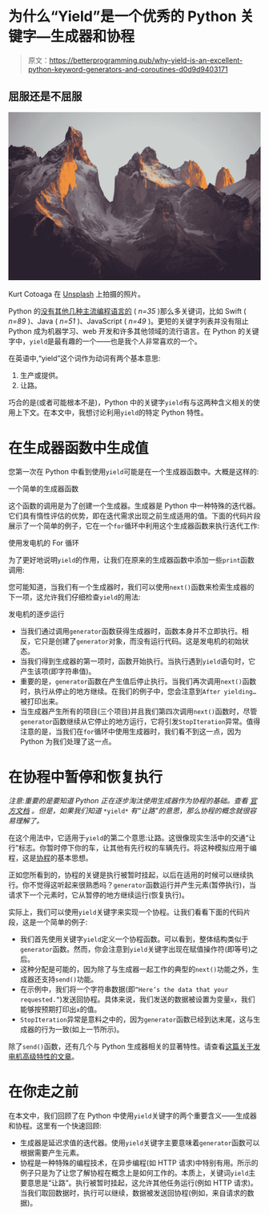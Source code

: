 # 为什么“Yield”是一个优秀的 Python 关键字—生成器和协程

> 原文：<https://betterprogramming.pub/why-yield-is-an-excellent-python-keyword-generators-and-coroutines-d0d9d9403171>

## 屈服还是不屈服

![](img/fc272fb8c732315b29791fcbf0418fa2.png)

Kurt Cotoaga 在 [Unsplash](https://unsplash.com?utm_source=medium&utm_medium=referral) 上拍摄的照片。

Python 的[没有其他几种主流编程语言的](https://github.com/leighmcculloch/keywords) ( *n=35* )那么多关键词，比如 Swift ( *n=89* )、Java ( *n=51* )、JavaScript ( *n=49* )。更短的关键字列表并没有阻止 Python 成为机器学习、web 开发和许多其他领域的流行语言。在 Python 的关键字中，`yield`是最有趣的一个——也是我个人非常喜欢的一个。

在英语中,“yield”这个词作为动词有两个基本意思:

1.  生产或提供。
2.  让路。

巧合的是(或者可能根本不是)，Python 中的关键字`yield`有与这两种含义相关的使用上下文。在本文中，我想讨论利用`yield`的特定 Python 特性。

# 在生成器函数中生成值

您第一次在 Python 中看到使用`yield`可能是在一个生成器函数中。大概是这样的:

一个简单的生成器函数

这个函数的调用是为了创建一个生成器。生成器是 Python 中一种特殊的迭代器。它们具有惰性评估的优势，即在迭代需求出现之前生成适用的值。下面的代码片段展示了一个简单的例子，它在一个`for`循环中利用这个生成器函数来执行迭代工作:

使用发电机的 For 循环

为了更好地说明`yield`的作用，让我们在原来的生成器函数中添加一些`print`函数调用:

您可能知道，当我们有一个生成器时，我们可以使用`next()`函数来检索生成器的下一项，这允许我们仔细检查`yield`的用法:

发电机的逐步运行

*   当我们通过调用`generator`函数获得生成器时，函数本身并不立即执行。相反，它只是创建了`generator`对象，而没有运行代码。这是发电机的初始状态。
*   当我们得到生成器的第一项时，函数开始执行。当执行遇到`yield`语句时，它产生该项(即字符串值)。
*   重要的是，`generator`函数在产生值后停止执行。当我们再次调用`next()`函数时，执行从停止的地方继续。在我们的例子中，您会注意到`After yielding…`被打印出来。
*   当生成器产生所有的项目(三个项目)并且我们第四次调用`next()`函数时，尽管`generator`函数继续从它停止的地方运行，它将引发`StopIteration`异常。值得注意的是，当我们在`for`循环中使用生成器时，我们看不到这一点，因为 Python 为我们处理了这一点。

# 在协程中暂停和恢复执行

*注意:重要的是要知道 Python 正在逐步淘汰使用生成器作为协程的基础。查看* [*官方文档*](https://docs.python.org/3/library/asyncio-task.html#generator-based-coroutines) *。但是，如果我们知道* `*yield*` *有“让路”的意思，那么协程的概念就很容易理解了。*

在这个用法中，它适用于`yield`的第二个意思:让路。这很像现实生活中的交通“让行”标志。你暂时停下你的车，让其他有先行权的车辆先行。将这种模拟应用于编程，这是[协程](https://en.wikipedia.org/wiki/Coroutine)的基本思想。

正如您所看到的，协程的关键是执行被暂时挂起，以后在适用的时候可以继续执行。你不觉得这听起来很熟悉吗？`generator`函数运行并产生元素(暂停执行)，当请求下一个元素时，它从暂停的地方继续运行(恢复执行)。

实际上，我们可以使用`yield`关键字来实现一个协程。让我们看看下面的代码片段，这是一个简单的例子:

*   我们首先使用关键字`yield`定义一个协程函数。可以看到，整体结构类似于`generator`函数。然而，你会注意到`yield`关键字出现在赋值操作符(即等号)之后。
*   这种分配是可能的，因为除了与生成器一起工作的典型的`next()`功能之外，生成器还支持`send()`功能。
*   在示例中，我们将一个字符串数据(即`“Here’s the data that your requested.”`)发送回协程。具体来说，我们发送的数据被设置为变量`x`，我们能够按预期打印出`x`的值。
*   `StopIteration`异常是意料之中的，因为`generator`函数已经到达末尾，这与生成器的行为一致(如上一节所示)。

除了`send()`函数，还有几个与 Python 生成器相关的显著特性。请查看[这篇关于发电机高级特性的文章](https://medium.com/better-programming/python-7-advanced-features-that-you-may-not-know-about-generators-574a65fd6e45)。

# 在你走之前

在本文中，我们回顾了在 Python 中使用`yield`关键字的两个重要含义——生成器和协程。这里有一个快速回顾:

*   生成器是延迟求值的迭代器。使用`yield`关键字主要意味着`generator`函数可以根据需要产生元素。
*   协程是一种特殊的编程技术，在异步编程(如 HTTP 请求)中特别有用。所示的例子只是为了让您了解协程在概念上是如何工作的。本质上，关键词`yield`主要意思是“让路”。执行被暂时挂起，这允许其他任务运行(例如 HTTP 请求)。当我们取回数据时，执行可以继续，数据被发送回协程(例如，来自请求的数据)。
